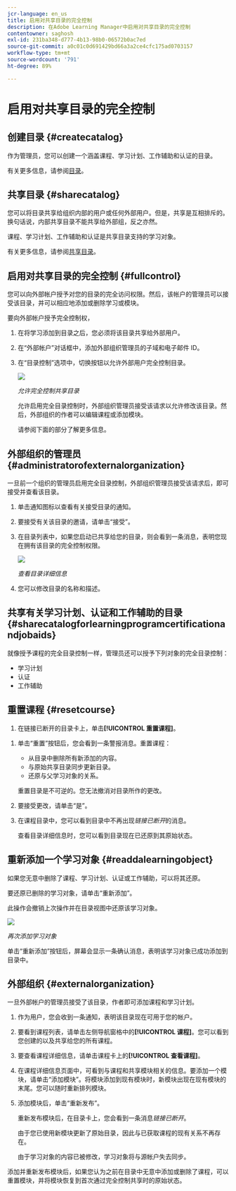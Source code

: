 ```yaml
---
jcr-language: en_us
title: 启用对共享目录的完全控制
description: 在Adobe Learning Manager中启用对共享目录的完全控制
contentowner: saghosh
exl-id: 231ba348-d777-4b13-98b0-06572b0ac7ed
source-git-commit: a0c01c0d691429bd66a3a2ce4cfc175ad0703157
workflow-type: tm+mt
source-wordcount: '791'
ht-degree: 89%

---
```


# 启用对共享目录的完全控制

## 创建目录 {#createcatalog}

作为管理员，您可以创建一个涵盖课程、学习计划、工作辅助和认证的目录。

有关更多信息，请参阅[目录](/help/migrated/administrators/feature-summary/catalogs.md)。

## 共享目录 {#sharecatalog}

您可以将目录共享给组织内部的用户或任何外部用户。但是，共享是互相排斥的。换句话说，内部共享目录不能共享给外部组，反之亦然。

课程、学习计划、工作辅助和认证是共享目录支持的学习对象。

有关更多信息，请参阅[共享目录](/help/migrated/administrators/feature-summary/catalogs.md)。

## 启用对共享目录的完全控制 {#fullcontrol}

您可以向外部帐户授予对您的目录的完全访问权限。然后，该帐户的管理员可以接受该目录，并可以相应地添加或删除学习或模块。

要向外部帐户授予完全控制权，

1. 在将学习添加到目录之后，您必须将该目录共享给外部用户。
1. 在“外部帐户”对话框中，添加外部组织管理员的子域和电子邮件 ID。
1. 在“目录控制”选项中，切换按钮以允许外部用户完全控制目录。

   ![](assets/catalog-control.png)

   *允许完全控制共享目录*

   允许启用完全目录控制时，外部组织管理员接受该请求以允许修改该目录。然后，外部组织的作者可以编辑课程或添加模块。

   请参阅下面的部分了解更多信息。

## 外部组织的管理员 {#administratorofexternalorganization}

一旦前一个组织的管理员启用完全目录控制，外部组织管理员接受该请求后，即可接受并查看该目录。

1. 单击通知图标以查看有关接受目录的通知。

   <!--![](assets/notification-to-acceptcatalog.png)-->

1. 要接受有关该目录的邀请，请单击“接受”。
1. 在目录列表中，如果您启动已共享给您的目录，则会看到一条消息，表明您现在拥有该目录的完全控制权限。

   ![](assets/catalog-details.png)

   *查看目录详细信息*

1. 您可以修改目录的名称和描述。

## 共享有关学习计划、认证和工作辅助的目录 {#sharecatalogforlearningprogramcertificationandjobaids}

就像授予课程的完全目录控制一样，管理员还可以授予下列对象的完全目录控制：

* 学习计划
* 认证
* 工作辅助

## 重置课程 {#resetcourse}

1. 在链接已断开的目录卡上，单击&#x200B;**[!UICONTROL 重置课程]**。

<!-- ![](assets/reset-course.png)-->

1. 单击“重置”按钮后，您会看到一条警报消息。重置课程：

   * 从目录中删除所有新添加的内容。
   * 与原始共享目录同步更新目录。
   * 还原与父学习对象的关系。

   重置目录是不可逆的。您无法撤消对目录所作的更改。

1. 要接受更改，请单击“是”。
1. 在课程目录中，您可以看到目录中不再出现&#x200B;*链接已断开*&#x200B;的消息。

   查看目录详细信息时，您可以看到目录现在已还原到其原始状态。

## 重新添加一个学习对象 {#readdalearningobject}

如果您无意中删除了课程、学习计划、认证或工作辅助，可以将其还原。

要还原已删除的学习对象，请单击“重新添加”。

此操作会撤销上次操作并在目录视图中还原该学习对象。

![](assets/re-add-button.png)

*再次添加学习对象*

单击“重新添加”按钮后，屏幕会显示一条确认消息，表明该学习对象已成功添加到目录中。

## 外部组织 {#externalorganization}

一旦外部帐户的管理员接受了该目录，作者即可添加课程和学习计划。

1. 作为用户，您会收到一条通知，表明该目录现在可用于您的帐户。
1. 要看到课程列表，请单击左侧导航窗格中的&#x200B;**[!UICONTROL 课程]**。您可以看到您创建的以及共享给您的所有课程。
1. 要查看课程详细信息，请单击课程卡上的&#x200B;**[!UICONTROL 查看课程]**。

   <!--![](assets/view-course.png)-->

1. 在课程详细信息页面中，可看到与课程和共享模块相关的信息。要添加一个模块，请单击“添加模块”。将模块添加到现有模块时，新模块出现在现有模块的末尾。您可以随时重新排列模块。
1. 添加模块后，单击“重新发布”。

   重新发布模块后，在目录卡上，您会看到一条消息&#x200B;*链接已断开*。

   由于您已使用新模块更新了原始目录，因此与已获取课程的现有关系不再存在。

   由于学习对象的内容已被修改，学习对象将与源帐户失去同步。

   <!--![](assets/link-broken.png)-->

添加并重新发布模块后，如果您认为之前在目录中无意中添加或删除了课程，可以重置模块，并将模块恢复到首次通过完全控制共享时的原始状态。
